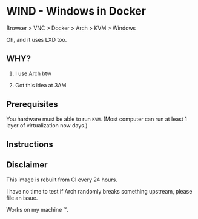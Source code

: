 # WIND - Windows in Docker

Browser > VNC > Docker > Arch > KVM > Windows

Oh, and it uses LXD too.

## WHY?

1) I use Arch btw

2) Got this idea at 3AM

## Prerequisites

You hardware must be able to run `KVM`. (Most computer can run at least 1 layer of virtualization now days.)

## Instructions

## Disclaimer

This image is rebuilt from CI every 24 hours.

I have no time to test if Arch randomly breaks something upstream, please file an issue.

Works on my machine ™.

